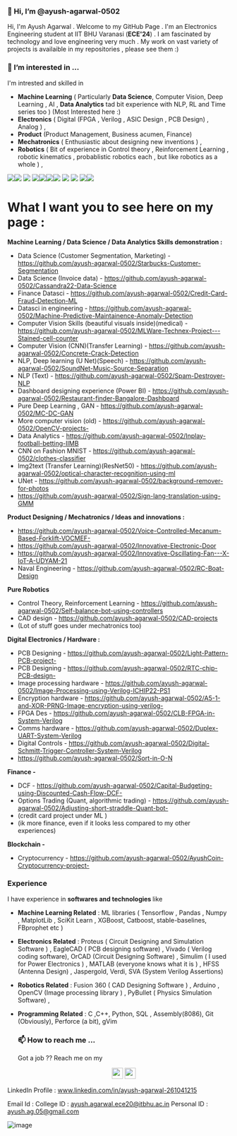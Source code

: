### 👋 Hi, I’m @ayush-agarwal-0502

Hi, I'm Ayush Agarwal . Welcome to my GitHub Page . I'm an Electronics Engineering student at IIT BHU Varanasi (__ECE'24__) .
I am fascinated by technology and love engineering very much . My work on vast variety of projects is availaible in my repositories , please see them :)
<!-- <p align=center><a href="https://github.com/ayush-agarwal-0502?tab=repositories"><img src="https://badges.pufler.dev/repos/ayush-agarwal-0502?style=flat-square&color=black&logo=github"></a></p> -->
  <!--
<p align=center>
  <a href="https://github.com/ayush-agarwal-0502">
    <img src="https://badges.pufler.dev/visits/ayush-agarwal-0502/ayush-agarwal-0502?style=flat-square&color=black&logo=github">
  </a>
  <a href="https://github.com/ayush-agarwal-0502?tab=repositories">
    <img src="https://badges.pufler.dev/repos/ayush-agarwal-0502?style=flat-square&color=black&logo=github">
  </a>
</p>
-->

### 👀 I’m interested in ...

I'm intrested and skilled in  

* **Machine Learning** ( Particularly __Data Science__, Computer Vision, Deep Learning , AI , __Data Analytics__ tad bit experience with NLP, RL and Time series too ) (Most Interested here :) 
* **Electronics** ( Digital (FPGA , Verilog , ASIC Design , PCB Design) , Analog ) ,
* **Product** (Product Management, Business acumen, Finance)
* **Mechatronics** ( Enthusiastic about designing new inventions ) , 
* **Robotics** ( Bit of experience in Control theory , Reinforcement Learning , robotic kinematics , probablistic robotics each , but like robotics as a whole ) ,

<!--I'm also passionate about **Electric Vehicles** ( Tried exploring Powertronics and Mechanics of cars ), **Drones** ( Drones >>>> , a special place in heart , the controls theory , the electronics and the automation in it is breathtaking ), **IoT** ( Haven't explored much yet, have some basic knowledge ) , as well as various subdomains of Data Science and Analytics -->

<img src="https://img.shields.io/badge/Robotics-brown"><img src="https://img.shields.io/badge/Machine Learning-green"> <img src="https://img.shields.io/badge/Deep Learning-red"> <img src="https://img.shields.io/badge/Computer Vision-magenta"><img src="https://img.shields.io/badge/Digital Electronics-yellow"><img src="https://img.shields.io/badge/Analog Electronics-orange"><img src="https://img.shields.io/badge/Mechatronics-blue"> <img src="https://img.shields.io/badge/Data Science-brightgreen"> <img src="https://img.shields.io/badge/Internet of Things-red"> <img src="https://img.shields.io/badge/Drones-yellow"><img src="https://img.shields.io/badge/Data Structures and Algorithms-green"> 
# What I want you to see here on my page :

__Machine Learning / Data Science / Data Analytics Skills demonstration :__

* Data Science (Customer Segmentation, Marketing) - https://github.com/ayush-agarwal-0502/Starbucks-Customer-Segmentation
* Data Science (Invoice data) - https://github.com/ayush-agarwal-0502/Cassandra22-Data-Science
* Finance Datasci - https://github.com/ayush-agarwal-0502/Credit-Card-Fraud-Detection-ML
* Datasci in engineering - https://github.com/ayush-agarwal-0502/Machine-Predictive-Maintainence-Anomaly-Detection
* Computer Vision Skills (beautiful visuals inside)(medical) - https://github.com/ayush-agarwal-0502/MLWare-Technex-Project---Stained-cell-counter
* Computer Vision (CNN)(Transfer Learning) - https://github.com/ayush-agarwal-0502/Concrete-Crack-Detection
* NLP, Deep learning (U Net)(Speech) - https://github.com/ayush-agarwal-0502/SoundNet-Music-Source-Separation
* NLP (Text) - https://github.com/ayush-agarwal-0502/Spam-Destroyer-NLP
* Dashboard designing experience (Power BI) - https://github.com/ayush-agarwal-0502/Restaurant-finder-Bangalore-Dashboard
* Pure Deep Learning , GAN - https://github.com/ayush-agarwal-0502/MC-DC-GAN
* More computer vision (old) - https://github.com/ayush-agarwal-0502/OpenCV-projects- 
* Data Analytics - https://github.com/ayush-agarwal-0502/Inplay-football-betting-IIMB
* CNN on Fashion MNIST - https://github.com/ayush-agarwal-0502/clothes-classifier
* Img2text (Transfer Learning)(ResNet50) - https://github.com/ayush-agarwal-0502/optical-character-recognition-using-ml
* UNet - https://github.com/ayush-agarwal-0502/background-remover-for-photos
* https://github.com/ayush-agarwal-0502/Sign-lang-translation-using-GMM

__Product Designing / Mechatronics / Ideas and innovations :__
* https://github.com/ayush-agarwal-0502/Voice-Controlled-Mecanum-Based-Forklift-VOCMEF-
* https://github.com/ayush-agarwal-0502/Innovative-Electronic-Door
* https://github.com/ayush-agarwal-0502/Innovative-Oscillating-Fan---X-IoT-A-UDYAM-21
* Naval Engineering - https://github.com/ayush-agarwal-0502/RC-Boat-Design

__Pure Robotics__ 
* Control Theory, Reinforcement Learning - https://github.com/ayush-agarwal-0502/Self-balance-bot-using-controllers
* CAD design - https://github.com/ayush-agarwal-0502/CAD-projects
* (Lot of stuff goes under mechatronics too) 

__Digital Electronics / Hardware :__
* PCB Designing - https://github.com/ayush-agarwal-0502/Light-Pattern-PCB-project-
* PCB Designing - https://github.com/ayush-agarwal-0502/RTC-chip-PCB-design-
* Image processing hardware - https://github.com/ayush-agarwal-0502/Image-Processing-using-Verilog-ICHIP22-PS1
* Encryption hardware - https://github.com/ayush-agarwal-0502/A5-1-and-XOR-PRNG-Image-encryption-using-verilog-
* FPGA Des - https://github.com/ayush-agarwal-0502/CLB-FPGA-in-System-Verilog
* Comms hardware - https://github.com/ayush-agarwal-0502/Duplex-UART-System-Verilog
* Digital Controls - https://github.com/ayush-agarwal-0502/Digital-Schmitt-Trigger-Controller-System-Verilog
* https://github.com/ayush-agarwal-0502/Sort-in-O-N

__Finance -__ 
* DCF - https://github.com/ayush-agarwal-0502/Capital-Budgeting-using-Discounted-Cash-Flow-DCF-
* Options Trading (Quant, algorithmic trading) - https://github.com/ayush-agarwal-0502/Adjusting-short-straddle-Quant-bot-
* (credit card project under ML )
* (ik more finance, even if it looks less compared to my other experiences) 

__Blockchain -__ 
* Cryptocurrency - https://github.com/ayush-agarwal-0502/AyushCoin-Cryptocurrency-project-

### Experience 

I have experience in <b> softwares and technologies </b>  like 
* **Machine Learning Related** : ML libraries ( Tensorflow , Pandas , Numpy , MatplotLib , SciKit Learn , XGBoost, Catboost, stable-baselines, FBprophet etc ) 
* **Electronics Related** : Proteus ( Circuit Designing and Simulation Software ) , EagleCAD ( PCB designing software) , Vivado ( Verilog coding software), OrCAD (Circuit Designing Software) , Simulim ( I used for Power Electronics ) , MATLAB (everyone knows what it is ) , HFSS (Antenna Design) , Jaspergold, Verdi, SVA (System Verilog Assertions)
* **Robotics Related** : Fusion 360 ( CAD Designing Software ) , Arduino , OpenCV (Image processing library ) , PyBullet ( Physics Simulation Software) ,
* **Programming Related** : C ,C++, Python, SQL , Assembly(8086), Git (Obviously), Perforce (a bit), gVim 

  ### 📫 How to reach me ...

  Got a job ?? 
  Reach me on my 
  
  <p align="center">
  <a href="www.linkedin.com/in/ayush-agarwal-261041215"><img src="https://img.shields.io/badge/linkedin-%230077B5.svg?&style=for-the-badge&logo=linkedin&logoColor=white" height=25></a> 
  <a href="ayush.agarwal.ece20@itbhu.ac.in"><img src="https://img.shields.io/badge/gmail-%23E4405F.svg?&style=for-the-badge&logo=gmail&logoColor=white" height=25></a> 
</p>
  
  LinkedIn Profile : www.linkedin.com/in/ayush-agarwal-261041215
  
  Email Id : College ID : ayush.agarwal.ece20@itbhu.ac.in
  Personal ID : ayush.ag.05@gmail.com

<!-- ![image](https://user-images.githubusercontent.com/86561124/163673109-56b9b8e1-deb9-4b9b-b32e-a839552e5613.png) -->
<!-- ![image](https://user-images.githubusercontent.com/86561124/163673111-4990f625-1b3e-474d-afe8-5ea0fa652ff7.png) -->
<!-- ![image](https://user-images.githubusercontent.com/86561124/172537250-c9ad39d6-bf6d-4614-b70f-12788ba69f50.png) -->
![image](https://user-images.githubusercontent.com/86561124/233766106-688b533d-8da4-414f-9413-02a0d1284b74.png)




<!---  <p align=center>  
  <img align=center src="https://github-readme-stats.vercel.app/api?username=ayush-agarwal-0502&show_icons=true&theme=radical">
</p> --->

  

<!---    - 🌱 I’m currently learning ...
- 💞️ I’m looking to collaborate on ...     --->


<!---
ayush-agarwal-0502/ayush-agarwal-0502 is a ✨ special ✨ repository because its `README.md` (this file) appears on your GitHub profile.
You can click the Preview link to take a look at your changes.
--->
